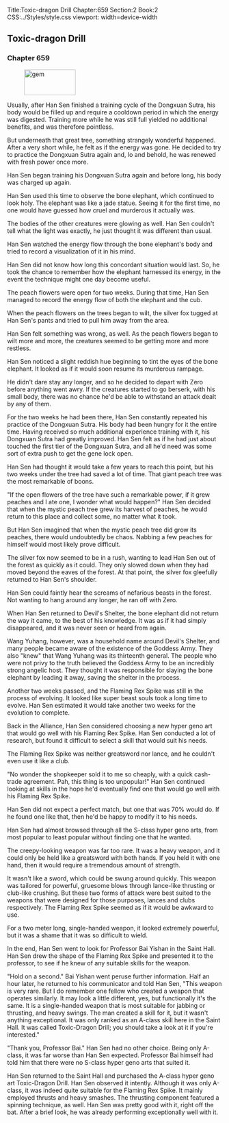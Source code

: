 Title:Toxic-dragon Drill 
Chapter:659 
Section:2 
Book:2 
CSS:../Styles/style.css 
viewport: width=device-width
  
## Toxic-dragon Drill
### Chapter 659
  
<figure>
	<img src="../Images/gem.gif" alt="gem" id="gem" width="120" height="60" />
</figure>
  

  
Usually, after Han Sen finished a training cycle of the Dongxuan Sutra, his body would be filled up and require a cooldown period in which the energy was digested. Training more while he was still full yielded no additional benefits, and was therefore pointless.

But underneath that great tree, something strangely wonderful happened. After a very short while, he felt as if the energy was gone. He decided to try to practice the Dongxuan Sutra again and, lo and behold, he was renewed with fresh power once more.

Han Sen began training his Dongxuan Sutra again and before long, his body was charged up again.

Han Sen used this time to observe the bone elephant, which continued to look holy. The elephant was like a jade statue. Seeing it for the first time, no one would have guessed how cruel and murderous it actually was.

The bodies of the other creatures were glowing as well. Han Sen couldn't tell what the light was exactly, he just thought it was different than usual.

Han Sen watched the energy flow through the bone elephant's body and tried to record a visualization of it in his mind.

Han Sen did not know how long this concordant situation would last. So, he took the chance to remember how the elephant harnessed its energy, in the event the technique might one day become useful.

The peach flowers were open for two weeks. During that time, Han Sen managed to record the energy flow of both the elephant and the cub.

When the peach flowers on the trees began to wilt, the silver fox tugged at Han Sen's pants and tried to pull him away from the area.

Han Sen felt something was wrong, as well. As the peach flowers began to wilt more and more, the creatures seemed to be getting more and more restless.

Han Sen noticed a slight reddish hue beginning to tint the eyes of the bone elephant. It looked as if it would soon resume its murderous rampage.

He didn't dare stay any longer, and so he decided to depart with Zero before anything went awry. If the creatures started to go berserk, with his small body, there was no chance he'd be able to withstand an attack dealt by any of them.

For the two weeks he had been there, Han Sen constantly repeated his practice of the Dongxuan Sutra. His body had been hungry for it the entire time. Having received so much additional experience training with it, his Dongxuan Sutra had greatly improved. Han Sen felt as if he had just about touched the first tier of the Dongxuan Sutra, and all he'd need was some sort of extra push to get the gene lock open.

Han Sen had thought it would take a few years to reach this point, but his two weeks under the tree had saved a lot of time. That giant peach tree was the most remarkable of boons.

"If the open flowers of the tree have such a remarkable power, if it grew peaches and I ate one, I wonder what would happen?" Han Sen decided that when the mystic peach tree grew its harvest of peaches, he would return to this place and collect some, no matter what it took.

But Han Sen imagined that when the mystic peach tree did grow its peaches, there would undoubtedly be chaos. Nabbing a few peaches for himself would most likely prove difficult.

The silver fox now seemed to be in a rush, wanting to lead Han Sen out of the forest as quickly as it could. They only slowed down when they had moved beyond the eaves of the forest. At that point, the silver fox gleefully returned to Han Sen's shoulder.

Han Sen could faintly hear the screams of nefarious beasts in the forest. Not wanting to hang around any longer, he ran off with Zero.

When Han Sen returned to Devil's Shelter, the bone elephant did not return the way it came, to the best of his knowledge. It was as if it had simply disappeared, and it was never seen or heard from again.

Wang Yuhang, however, was a household name around Devil's Shelter, and many people became aware of the existence of the Goddess Army. They also "knew" that Wang Yuhang was its thirteenth general. The people who were not privy to the truth believed the Goddess Army to be an incredibly strong angelic host. They thought it was responsible for slaying the bone elephant by leading it away, saving the shelter in the process.

Another two weeks passed, and the Flaming Rex Spike was still in the process of evolving. It looked like super beast souls took a long time to evolve. Han Sen estimated it would take another two weeks for the evolution to complete.

Back in the Alliance, Han Sen considered choosing a new hyper geno art that would go well with his Flaming Rex Spike. Han Sen conducted a lot of research, but found it difficult to select a skill that would suit his needs.

The Flaming Rex Spike was neither greatsword nor lance, and he couldn't even use it like a club.

"No wonder the shopkeeper sold it to me so cheaply, with a quick cash-trade agreement. Pah, this thing is too unpopular!" Han Sen continued looking at skills in the hope he'd eventually find one that would go well with his Flaming Rex Spike.

Han Sen did not expect a perfect match, but one that was 70% would do. If he found one like that, then he'd be happy to modify it to his needs.

Han Sen had almost browsed through all the S-class hyper geno arts, from most popular to least popular without finding one that he wanted.

The creepy-looking weapon was far too rare. It was a heavy weapon, and it could only be held like a greatsword with both hands. If you held it with one hand, then it would require a tremendous amount of strength.

It wasn't like a sword, which could be swung around quickly. This weapon was tailored for powerful, gruesome blows through lance-like thrusting or club-like crushing. But these two forms of attack were best suited to the weapons that were designed for those purposes, lances and clubs respectively. The Flaming Rex Spike seemed as if it would be awkward to use.

For a two meter long, single-handed weapon, it looked extremely powerful, but it was a shame that it was so difficult to wield.

In the end, Han Sen went to look for Professor Bai Yishan in the Saint Hall. Han Sen drew the shape of the Flaming Rex Spike and presented it to the professor, to see if he knew of any suitable skills for the weapon.

"Hold on a second." Bai Yishan went peruse further information. Half an hour later, he returned to his communicator and told Han Sen, "This weapon is very rare. But I do remember one fellow who created a weapon that operates similarly. It may look a little different, yes, but functionally it's the same. It is a single-handed weapon that is most suitable for jabbing or thrusting, and heavy swings. The man created a skill for it, but it wasn't anything exceptional. It was only ranked as an A-class skill here in the Saint Hall. It was called Toxic-Dragon Drill; you should take a look at it if you're interested."

"Thank you, Professor Bai." Han Sen had no other choice. Being only A-class, it was far worse than Han Sen expected. Professor Bai himself had told him that there were no S-class hyper geno arts that suited it.

Han Sen returned to the Saint Hall and purchased the A-class hyper geno art Toxic-Dragon Drill. Han Sen observed it intently. Although it was only A-class, it was indeed quite suitable for the Flaming Rex Spike. It mainly employed thrusts and heavy smashes. The thrusting component featured a spinning technique, as well. Han Sen was pretty good with it, right off the bat. After a brief look, he was already performing exceptionally well with it.